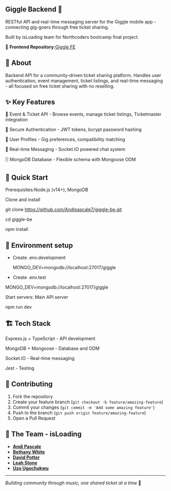 ## Giggle Backend 🎵

RESTful API and real-time messaging server for the Giggle mobile app - connecting gig-goers through free ticket sharing.

Built by isLoading team for Northcoders bootcamp final project.

🔗 **Frontend Repository:**[Giggle FE](https://github.com/Andipascale7/giggle-fe.git)



## 📖 About

Backend API for a community-driven ticket sharing platform. Handles user authentication, event management, ticket listings, and real-time messaging - all focused on free ticket sharing with no reselling.

## ✨ Key Features

🎫 Event & Ticket API - Browse events, manage ticket listings, Ticketmaster integration

🔐 Secure Authentication - JWT tokens, bcrypt password hashing

👤 User Profiles - Gig preferences, compatibility matching

💬 Real-time Messaging - Socket.IO powered chat system

🗄️ MongoDB Database - Flexible schema with Mongoose ODM


## 🚀 Quick Start

Prerequisites:Node.js (v14+), MongoDB

Clone and install

git clone https://github.com/Andipascale7/giggle-be.git

cd giggle-be

npm install

##  🔧   Environment setup

- Create .env.development
  
  MONGO_DEV=mongodb://localhost:27017/giggle

- Create .env.test
  
 MONGO_DEV=mongodb://localhost:27017/giggle

  Start servers:
  Main API server  
  
  npm run dev

  

##  🏗️ Tech Stack

Express.js + TypeScript - API development

MongoDB + Mongoose - Database and ODM

Socket.IO - Real-time messaging

Jest - Testing

## 🤝 Contributing

1. Fork the repository
2. Create your feature branch (`git checkout -b feature/amazing-feature`)
3. Commit your changes (`git commit -m 'Add some amazing feature'`)
4. Push to the branch (`git push origin feature/amazing-feature`)
5. Open a Pull Request


## 👥 The Team - isLoading

- [**Andi Pascale**](https://www.linkedin.com/in/andipascale/)
- [**Bethany White**](https://www.linkedin.com/in/bethpwhite/) 
- [**David Potter**](https://www.linkedin.com/in/dg-potter013/)
- [**Leah Stone**](https://www.linkedin.com/in/leah-s-ba9004130/) 
- [**Uzo Ugochukwu**](https://github.com/uzougochukwu)

---

*Building community through music, one shared ticket at a time* 🎸


